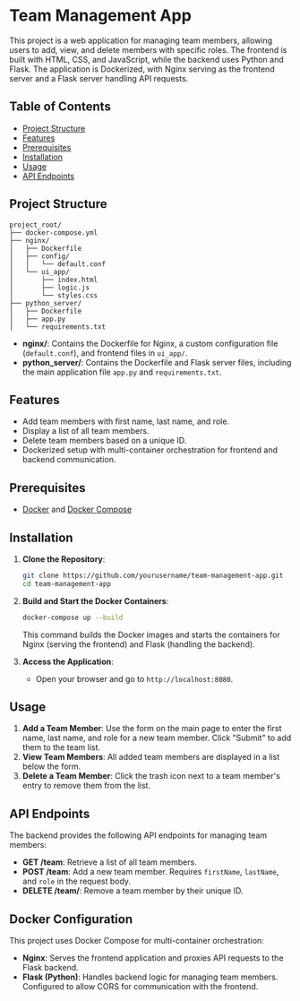 # Team Management App

This project is a web application for managing team members, allowing users to add, view, and delete members with specific roles. The frontend is built with HTML, CSS, and JavaScript, while the backend uses Python and Flask. The application is Dockerized, with Nginx serving as the frontend server and a Flask server handling API requests.

## Table of Contents
- [Project Structure](#project-structure)
- [Features](#features)
- [Prerequisites](#prerequisites)
- [Installation](#installation)
- [Usage](#usage)
- [API Endpoints](#api-endpoints)

## Project Structure

```
project_root/
├── docker-compose.yml
├── nginx/
│   ├── Dockerfile
│   ├── config/
│   │   └── default.conf
│   └── ui_app/
│       ├── index.html
│       ├── logic.js
│       └── styles.css
├── python_server/
│   ├── Dockerfile
│   ├── app.py
│   └── requirements.txt
```

- **nginx/**: Contains the Dockerfile for Nginx, a custom configuration file (`default.conf`), and frontend files in `ui_app/`.
- **python_server/**: Contains the Dockerfile and Flask server files, including the main application file `app.py` and `requirements.txt`.

## Features

- Add team members with first name, last name, and role.
- Display a list of all team members.
- Delete team members based on a unique ID.
- Dockerized setup with multi-container orchestration for frontend and backend communication.

## Prerequisites

- [Docker](https://www.docker.com/get-started) and [Docker Compose](https://docs.docker.com/compose/install/)

## Installation

1. **Clone the Repository**:
   ```bash
   git clone https://github.com/yourusername/team-management-app.git
   cd team-management-app
   ```

2. **Build and Start the Docker Containers**:
   ```bash
   docker-compose up --build
   ```

   This command builds the Docker images and starts the containers for Nginx (serving the frontend) and Flask (handling the backend).

3. **Access the Application**:
   - Open your browser and go to `http://localhost:8080`.

## Usage

1. **Add a Team Member**: Use the form on the main page to enter the first name, last name, and role for a new team member. Click "Submit" to add them to the team list.
2. **View Team Members**: All added team members are displayed in a list below the form.
3. **Delete a Team Member**: Click the trash icon next to a team member's entry to remove them from the list.

## API Endpoints

The backend provides the following API endpoints for managing team members:

- **GET /team**: Retrieve a list of all team members.
- **POST /team**: Add a new team member. Requires `firstName`, `lastName`, and `role` in the request body.
- **DELETE /team/<id>**: Remove a team member by their unique ID.

## Docker Configuration

This project uses Docker Compose for multi-container orchestration:

- **Nginx**: Serves the frontend application and proxies API requests to the Flask backend.
- **Flask (Python)**: Handles backend logic for managing team members. Configured to allow CORS for communication with the frontend.

